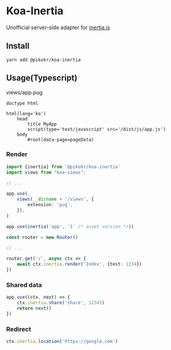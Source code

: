 # Koa-Inertia

Unofficial server-side adapter for [inertia.js](https://inertiajs.com)

## Install

```shell
yarn add @pikokr/koa-inertia
```

## Usage(Typescript)

views/app.pug
```pug
doctype html

html(lang='ko')
    head
        title MyApp
        script(type='text/javascript' src='/dist/js/app.js')
    body
        #root(data-page=pageData)
```

### Render

```ts
import {inertia} from '@pikokr/koa-inertia'
import views from "koa-views";

// ...

app.use(
    views(__dirname + '/views', {
        extension: 'pug',
    }),
)

app.use(inertia('app', '1' /* asset version */))

const router = new Router()

// ...

router.get('/', async ctx => {
    await ctx.inertia.render('Index', {test: 1234})
})
```

### Shared data

```ts
app.use((ctx, next) => {
    ctx.inertia.share('share', 12345)
    return next()
})
```

### Redirect

```ts
ctx.inertia.location('https://google.com')
```
